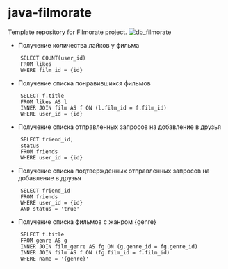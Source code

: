# java-filmorate
Template repository for Filmorate project.
![db_filmorate](https://github.com/CyberCoHuK/java-filmorate/assets/108213849/d23d6d69-5748-4d0d-b18f-6a75f9020de7)

- Получение количества лайков у фильма

```roomsql
    SELECT COUNT(user_id)
    FROM likes
    WHERE film_id = {id}
```
- Получение списка понравившихся фильмов

```roomsql
    SELECT f.title
    FROM likes AS l
    INNER JOIN film AS f ON (l.film_id = f.film_id)
    WHERE user_id = {id}
```

- Получение списка отправленных запросов на добавление в друзья

```roomsql
    SELECT friend_id,
    status
    FROM friends
    WHERE user_id = {id}
```

- Получение списка подтвержденных отправленных запросов на добавление в друзья

```roomsql
    SELECT friend_id
    FROM friends
    WHERE user_id = {id}
    AND status = 'true'
```

- Получение списка фильмов с жанром {genre}

```roomsql
    SELECT f.title
    FROM genre AS g
    INNER JOIN film_genre AS fg ON (g.genre_id = fg.genre_id)
    INNER JOIN film AS f ON (fg.film_id = f.film_id)
    WHERE name = '{genre}'
```
